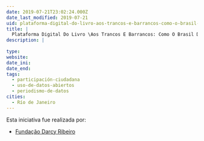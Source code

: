```yaml
---
date: 2019-07-21T23:02:24.000Z
date_last_modified: 2019-07-21
uid: plataforma-digital-do-livro-aos-trancos-e-barrancos-como-o-brasil-deu-no-que-deu-de-darcy-ribeiro
title: |
  Plataforma Digital Do Livro \Aos Trancos E Barrancos: Como O Brasil Deu No Que Deu\", De Darcy Ribeiro"
description: |
  
type: 
website: 
date_ini: 
date_end: 
tags:
  - participación-ciudadana
  - uso-de-datos-abiertos
  - periodismo-de-datos
cities: 
  - Río de Janeiro
---
```


Esta iniciativa fue realizada por:

- [Fundação Darcy Ribeiro](/organizaciones/fundacão-darcy-ribeiro)
